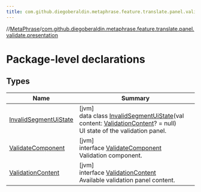 ```yaml
---
title: com.github.diegoberaldin.metaphrase.feature.translate.panel.validate.presentation
---
```

//[MetaPhrase](../../index.html)/[com.github.diegoberaldin.metaphrase.feature.translate.panel.validate.presentation](index.html)



# Package-level declarations



## Types


| Name | Summary |
|---|---|
| [InvalidSegmentUiState](-invalid-segment-ui-state/index.html) | [jvm]<br>data class [InvalidSegmentUiState](-invalid-segment-ui-state/index.html)(val content: [ValidationContent](-validation-content/index.html)? = null)<br>UI state of the validation panel. |
| [ValidateComponent](-validate-component/index.html) | [jvm]<br>interface [ValidateComponent](-validate-component/index.html)<br>Validation component. |
| [ValidationContent](-validation-content/index.html) | [jvm]<br>interface [ValidationContent](-validation-content/index.html)<br>Available validation panel content. |

